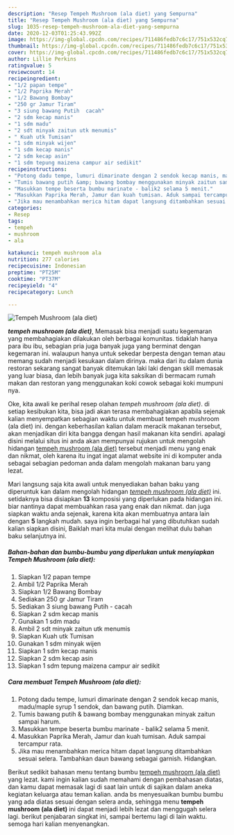 ```yaml
---
description: "Resep Tempeh Mushroom (ala diet) yang Sempurna"
title: "Resep Tempeh Mushroom (ala diet) yang Sempurna"
slug: 1035-resep-tempeh-mushroom-ala-diet-yang-sempurna
date: 2020-12-03T01:25:43.992Z
image: https://img-global.cpcdn.com/recipes/711486fedb7c6c17/751x532cq70/tempeh-mushroom-ala-diet-foto-resep-utama.jpg
thumbnail: https://img-global.cpcdn.com/recipes/711486fedb7c6c17/751x532cq70/tempeh-mushroom-ala-diet-foto-resep-utama.jpg
cover: https://img-global.cpcdn.com/recipes/711486fedb7c6c17/751x532cq70/tempeh-mushroom-ala-diet-foto-resep-utama.jpg
author: Lillie Perkins
ratingvalue: 5
reviewcount: 14
recipeingredient:
- "1/2 papan tempe"
- "1/2 Paprika Merah"
- "1/2 Bawang Bombay"
- "250 gr Jamur Tiram"
- "3 siung bawang Putih  cacah"
- "2 sdm kecap manis"
- "1 sdm madu"
- "2 sdt minyak zaitun utk menumis"
- " Kuah utk Tumisan"
- "1 sdm minyak wijen"
- "1 sdm kecap manis"
- "2 sdm kecap asin"
- "1 sdm tepung maizena campur air sedikit"
recipeinstructions:
- "Potong dadu tempe, lumuri dimarinate dengan 2 sendok kecap manis, madu/maple syrup 1 sendok, dan bawang putih. Diamkan."
- "Tumis bawang putih &amp; bawang bombay menggunakan minyak zaitun sampai harum."
- "Masukkan tempe beserta bumbu marinate - balik2 selama 5 menit."
- "Masukkan Paprika Merah, Jamur dan kuah tumisan. Aduk sampai tercampur rata."
- "Jika mau menambahkan merica hitam dapat langsung ditambahkan sesuai selera. Tambahkan daun bawang sebagai garnish. Hidangkan."
categories:
- Resep
tags:
- tempeh
- mushroom
- ala

katakunci: tempeh mushroom ala 
nutrition: 277 calories
recipecuisine: Indonesian
preptime: "PT25M"
cooktime: "PT37M"
recipeyield: "4"
recipecategory: Lunch

---
```



![Tempeh Mushroom (ala diet)](https://img-global.cpcdn.com/recipes/711486fedb7c6c17/751x532cq70/tempeh-mushroom-ala-diet-foto-resep-utama.jpg)

<b><i>tempeh mushroom (ala diet)</i></b>, Memasak bisa menjadi suatu kegemaran yang membahagiakan dilakukan oleh berbagai komunitas. tidaklah hanya para ibu ibu, sebagian pria juga banyak juga yang berminat dengan kegemaran ini. walaupun hanya untuk sekedar berpesta dengan teman atau memang sudah menjadi kesukaan dalam dirinya. maka dari itu dalam dunia restoran sekarang sangat banyak ditemukan laki laki dengan skill memasak yang luar biasa, dan lebih banyak juga kita saksikan di bermacam rumah makan dan restoran yang menggunakan koki cowok sebagai koki mumpuni nya.

Oke, kita awali ke perihal resep olahan <i>tempeh mushroom (ala diet)</i>. di setiap kesibukan kita, bisa jadi akan terasa membahagiakan apabila sejenak kalian menyempatkan sebagian waktu untuk membuat tempeh mushroom (ala diet) ini. dengan keberhasilan kalian dalam meracik makanan tersebut, akan menjadikan diri kita bangga dengan hasil makanan kita sendiri. apalagi disini melalui situs ini anda akan mempunyai rujukan untuk mengolah hidangan <u>tempeh mushroom (ala diet)</u> tersebut menjadi menu yang enak dan nikmat, oleh karena itu ingat ingat alamat website ini di komputer anda sebagai sebagian pedoman anda dalam mengolah makanan baru yang lezat.




Mari langsung saja kita awali untuk menyediakan bahan baku yang diperuntuk kan dalam mengolah hidangan <u><i>tempeh mushroom (ala diet)</i></u> ini. setidaknya bisa disiapkan <b>13</b> komposisi yang diperlukan pada hidangan ini. biar nantinya dapat membuahkan rasa yang enak dan nikmat. dan juga siapkan waktu anda sejenak, karena kita akan membuatnya antara lain dengan <b>5</b> langkah mudah. saya ingin berbagai hal yang dibutuhkan sudah kalian siapkan disini, Baiklah mari kita mulai dengan melihat dulu bahan baku selanjutnya ini.

<!--inarticleads1-->

##### Bahan-bahan dan bumbu-bumbu yang diperlukan untuk menyiapkan Tempeh Mushroom (ala diet):

1. Siapkan 1/2 papan tempe
1. Ambil 1/2 Paprika Merah
1. Siapkan 1/2 Bawang Bombay
1. Sediakan 250 gr Jamur Tiram
1. Sediakan 3 siung bawang Putih - cacah
1. Siapkan 2 sdm kecap manis
1. Gunakan 1 sdm madu
1. Ambil 2 sdt minyak zaitun utk menumis
1. Siapkan  Kuah utk Tumisan
1. Gunakan 1 sdm minyak wijen
1. Siapkan 1 sdm kecap manis
1. Siapkan 2 sdm kecap asin
1. Siapkan 1 sdm tepung maizena campur air sedikit




<!--inarticleads2-->

##### Cara membuat Tempeh Mushroom (ala diet):

1. Potong dadu tempe, lumuri dimarinate dengan 2 sendok kecap manis, madu/maple syrup 1 sendok, dan bawang putih. Diamkan.
1. Tumis bawang putih &amp; bawang bombay menggunakan minyak zaitun sampai harum.
1. Masukkan tempe beserta bumbu marinate - balik2 selama 5 menit.
1. Masukkan Paprika Merah, Jamur dan kuah tumisan. Aduk sampai tercampur rata.
1. Jika mau menambahkan merica hitam dapat langsung ditambahkan sesuai selera. Tambahkan daun bawang sebagai garnish. Hidangkan.




Berikut sedikit bahasan menu tentang bumbu <u>tempeh mushroom (ala diet)</u> yang lezat. kami ingin kalian sudah memahami dengan pembahasan diatas, dan kamu dapat memasak lagi di saat lain untuk di sajikan dalam aneka kegiatan keluarga atau teman kalian. anda bs menyesuaikan bumbu bumbu yang ada diatas sesuai dengan selera anda, sehingga menu <b>tempeh mushroom (ala diet)</b> ini dapat menjadi lebih lezat dan menggugah selera lagi. berikut penjabaran singkat ini, sampai bertemu lagi di lain waktu. semoga hari kalian menyenangkan.
